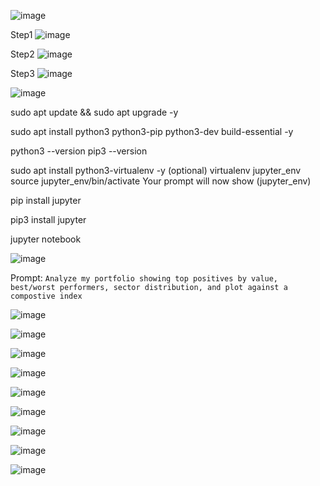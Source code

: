 ![image](https://github.com/user-attachments/assets/4184fbee-eaca-4af3-9424-91d5d49d3390)

Step1
![image](https://github.com/user-attachments/assets/4f8bdce0-4f3d-41f9-8527-577098ab9f63)

Step2
![image](https://github.com/user-attachments/assets/9dcad9c3-3f38-4017-8d6e-5d9ac9b34efb)

Step3
![image](https://github.com/user-attachments/assets/53eef534-f2a2-47ca-81cb-c84610b85438)

![image](https://github.com/user-attachments/assets/622da29b-32f1-4289-97d9-29bd8f28f166)

sudo apt update && sudo apt upgrade -y

sudo apt install python3 python3-pip python3-dev build-essential -y

python3 --version
pip3 --version

sudo apt install python3-virtualenv -y   (optional)
virtualenv jupyter_env
source jupyter_env/bin/activate
Your prompt will now show (jupyter_env)

pip install jupyter

pip3 install jupyter

jupyter notebook

![image](https://github.com/user-attachments/assets/916e70cd-5241-48f3-b4fd-f7553f230aef)

Prompt: 
``` Analyze my portfolio showing top positives by value, best/worst performers, sector distribution, and plot against a compostive index ```

![image](https://github.com/user-attachments/assets/f156950b-8d9b-4791-a74a-1ede32363e37)

![image](https://github.com/user-attachments/assets/d11f89b7-7928-4eb7-9dbb-e9c3134b4084)

![image](https://github.com/user-attachments/assets/9a5b63a1-f217-4bab-9333-3f9422913e1f)

![image](https://github.com/user-attachments/assets/db0a52da-51a7-404e-b3bf-0ca636864d0b)

![image](https://github.com/user-attachments/assets/84284692-e931-4be4-9d57-87cf71f03073)

![image](https://github.com/user-attachments/assets/ae7cabe3-b29c-4e58-9282-f7131cbe2fc1)

![image](https://github.com/user-attachments/assets/1aaf0b47-43fd-42e7-8d16-0a94e9d5e725)

![image](https://github.com/user-attachments/assets/cd5dffdf-99b9-43d5-9eec-ba1be8a4d44e)

![image](https://github.com/user-attachments/assets/37dc5c21-c992-4941-ba82-5ba993c38e42)


